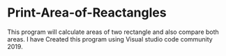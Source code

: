 # Print-Area-of-Reactangles
This program will calculate areas of two rectangle and also compare both areas.
I have Created this program using Visual studio code community 2019.
